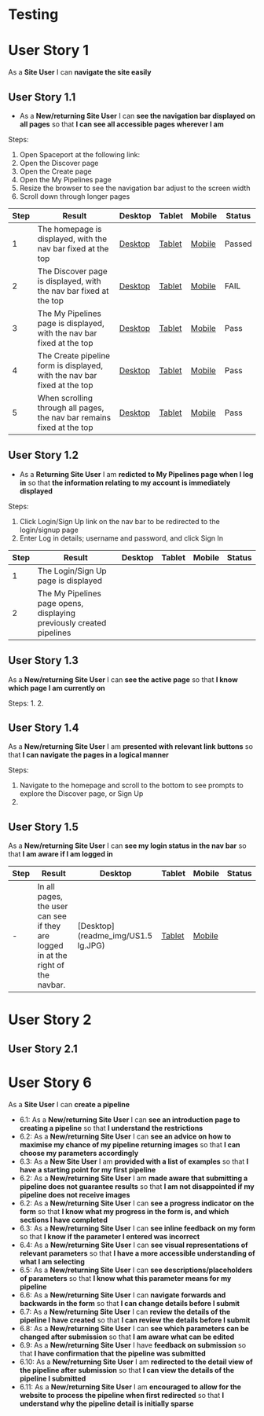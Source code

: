 # Testing


# User Story 1
As a **Site User** I can **navigate the site easily**

## User Story 1.1
- As a **New/returning Site User** I can **see the navigation bar displayed on all pages** so that **I can see all accessible pages wherever I am**

Steps:
1. Open Spaceport at the following link:
2. Open the Discover page
3. Open the Create page
4. Open the My Pipelines page
5. Resize the browser to see the navigation bar adjust to the screen width
6. Scroll down through longer pages

|Step|Result|Desktop|Tablet|Mobile|Status|
|----|------|-------|------|------|------|
|1|The homepage is displayed, with the nav bar fixed at the top|[Desktop](readme_img/US1.1_1_lg.JPG)|[Tablet](readme_img/US1.1_1_lg.JPG)|[Mobile](readme_img/US1.1_1_sm.JPG)|Passed|
|2|The Discover page is displayed, with the nav bar fixed at the top|[Desktop](readme_img/US1.1_2_lg.JPG)|[Tablet](readme_img/US1.1_2_md.JPG)|[Mobile](readme_img/US1.1_2_sm.JPG)|FAIL|
|3|The My Pipelines page is displayed, with the nav bar fixed at the top|[Desktop](readme_img/US1.1_3_lg.JPG)|[Tablet](readme_img/US1.1_3_md.JPG)|[Mobile](readme_img/US1.1_3_sm.JPG)|Pass|
|4|The Create pipeline form is displayed, with the nav bar fixed at the top|[Desktop](readme_img/US1.1_4_lg.JPG)|[Tablet](readme_img/US1.1_4_md.JPG)|[Mobile](readme_img/US1.1_4_sm.JPG)|Pass|
|5|When scrolling through all pages, the nav bar remains fixed at the top|[Desktop](readme_img/US1.1_5_lg.JPG)|[Tablet](readme_img/US1.1_5_md.JPG)|[Mobile](readme_img/US1.1_5_sm.JPG)|Pass|

## User Story 1.2
- As a **Returning Site User** I am **redicted to My Pipelines page when I log in** so that **the information relating to my account is immediately displayed**

Steps:
1. Click Login/Sign Up link on the nav bar to be redirected to the login/signup page
2. Enter Log in details; username and password, and click Sign In

|Step|Result|Desktop|Tablet|Mobile|Status|
|----|------|-------|------|------|------|
|1|The Login/Sign Up page is displayed|||||
|2|The My Pipelines page opens, displaying previously created pipelines||||

## User Story 1.3
As a **New/returning Site User** I can **see the active page** so that **I know which page I am currently on**

Steps:
1. 
2. 


## User Story 1.4
As a **New/returning Site User** I am **presented with relevant link buttons** so that **I can navigate the pages in a logical manner**

Steps:
1. Navigate to the homepage and scroll to the bottom to see prompts to explore the Discover page, or Sign Up
2. 

## User Story 1.5
As a **New/returning Site User** I can **see my login status in the nav bar** so that **I am aware if I am logged in**

|Step|Result|Desktop|Tablet|Mobile|Status|
|----|------|-------|------|------|------|
|-|In all pages, the user can see if they are logged in at the right of the navbar.|[Desktop](readme_img/US1.5 lg.JPG)|[Tablet](readme_img/US1.5_md.JPG)|[Mobile](readme_img/US1.5_sm.JPG)|


# User Story 2

## User Story 2.1


# User Story 6
As a **Site User** I can **create a pipeline**

- 6.1: As a **New/returning Site User** I can **see an introduction page to creating a pipeline** so that **I understand the restrictions**
- 6.2: As a **New/returning Site User** I can **see an advice on how to maximise my chance of my pipeline returning images** so that **I can choose my parameters accordingly**
- 6.3: As a **New Site User** I am **provided with a list of examples** so that **I have a starting point for my first pipeline**
- 6.2: As a **New/returning Site User** I am **made aware that submitting a pipeline does not guarantee results** so that **I am not disappointed if my pipeline does not receive images**
- 6.2: As a **New/returning Site User** I can **see a progress indicator on the form** so that **I know what my progress in the form is, and which sections I have completed**
- 6.3: As a **New/returning Site User** I can **see inline feedback on my form** so that **I know if the parameter I entered was incorrect**
- 6.4: As a **New/returning Site User** I can **see visual representations of relevant parameters** so that **I have a more accessible understanding of what I am selecting**
- 6.5: As a **New/returning Site User** I can **see descriptions/placeholders of parameters** so that **I know what this parameter means for my pipeline**
- 6.6: As a **New/returning Site User** I can **navigate forwards and backwards in the form** so that **I can change details before I submit**
- 6.7: As a **New/returning Site User** I can **review the details of the pipeline I have created** so that **I can review the details before I submit**
- 6.8: As a **New/returning Site User** I can **see which parameters can be changed after submission** so that **I am aware what can be edited**
- 6.9: As a **New/returning Site User** I have **feedback on submission** so that **I have confirmation that the pipeline was submitted**
- 6.10: As a **New/returning Site User** I am **redirected to the detail view of the pipeline after submission** so that **I can view the details of the pipeline I submitted**
- 6.11: As a **New/returning Site User** I am **encouraged to allow for the website to process the pipeline when first redirected** so that **I understand why the pipeline detail is initially sparse**